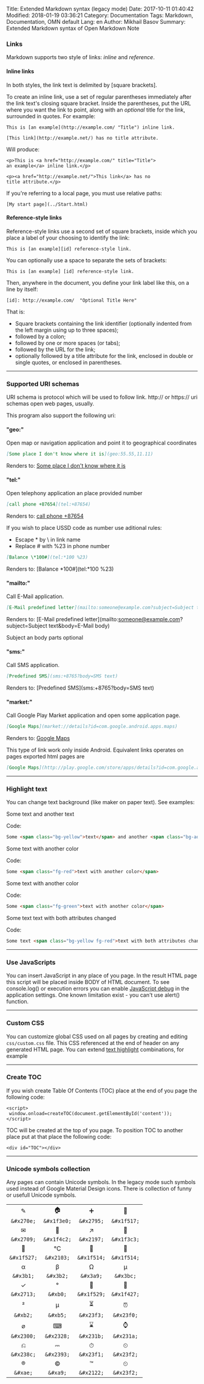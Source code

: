 Title: Extended Markdown syntax (legacy mode)
Date: 2017-10-11 01:40:42
Modified: 2018-01-19 03:36:21
Category: Documentation
Tags: Markdown, Documentation, OMN default 
Lang: en
Author: Mikhail Basov
Summary: Extended Markdown syntax of Open Markdown Note

<a name="links" />

### Links

Markdown supports two style of links: *inline* and *reference*.

<a name="links-inline" />

#### Inline links

In both styles, the link text is delimited by [square brackets].

To create an inline link, use a set of regular parentheses immediately
after the link text's closing square bracket. Inside the parentheses,
put the URL where you want the link to point, along with an *optional*
title for the link, surrounded in quotes. For example:

    This is [an example](http://example.com/ "Title") inline link.

    [This link](http://example.net/) has no title attribute.

Will produce:

    <p>This is <a href="http://example.com/" title="Title">
    an example</a> inline link.</p>

    <p><a href="http://example.net/">This link</a> has no
    title attribute.</p>

If you're referring to a local page, you must use relative paths:

    [My start page](../Start.html)

<a name="links-reference" />

#### Reference-style links

Reference-style links use a second set of square brackets, inside
which you place a label of your choosing to identify the link:

    This is [an example][id] reference-style link.

You can optionally use a space to separate the sets of brackets:

    This is [an example] [id] reference-style link.

Then, anywhere in the document, you define your link label like this,
on a line by itself:

    [id]: http://example.com/  "Optional Title Here"

That is:

*   Square brackets containing the link identifier (optionally
    indented from the left margin using up to three spaces);
*   followed by a colon;
*   followed by one or more spaces (or tabs);
*   followed by the URL for the link;
*   optionally followed by a title attribute for the link, enclosed
    in double or single quotes, or enclosed in parentheses.

- - -

<a name="uri" />

### Supported URI schemas

URI schema is protocol which will be used to follow link.
http:// or https:// uri schemas open web pages, usually.

This program also support the following uri:

<a name="uri-geo" />

#### "geo:"

Open map or navigation application and point it to geographical coordinates
``` markdown
[Some place I don't know where it is](geo:55.55,11.11)
```
Renders to:
[Some place I don't know where it is](geo:55.55,11.11)

<a name="uri-tel" />

#### "tel:"

Open telephony application an place provided number
``` markdown
[call phone +87654](tel:+87654)
```
Renders to:
[call phone +87654](tel:+87654)

If you wish to place USSD code as number use aditional rules:

* Escape \* by \\ in link name
* Replace \# with %23 in phone number

``` markdown
[Balance \*100#](tel:*100 %23)
```
Renders to:
[Balance \*100#](tel:*100 %23)

<a name="uri-mailto" />

#### "mailto:"

Call E-Mail application.
``` markdown
[E-Mail predefined letter](mailto:someone@example.com?subject=Subject text&body=E-Mail body)
```
Renders to:
[E-Mail predefined letter](mailto:someone@example.com?subject=Subject text&body=E-Mail body)

Subject an body parts optional

<a name="uri-sms" />

#### "sms:"

Call SMS application.
``` markdown
[Predefined SMS](sms:+8765?body=SMS text)
```
Renders to:
[Predefined SMS](sms:+8765?body=SMS text)

<a name="uri-market" />

#### "market:"

Call Google Play Market application and open some application page.
``` markdown
[Google Maps](market://details?id=com.google.android.apps.maps)
```
Renders to:
[Google Maps](market://details?id=com.google.android.apps.maps)

This type of link work only inside Android. Equivalent links operates on pages exported html pages are
``` markdown
[Google Maps](http://play.google.com/store/apps/details?id=com.google.android.apps.maps)
```
- - -

<a name="highlight-text" />

### Highlight text 

You can change text background (like maker on paper text). See examples:

Some <span class="bg-yellow">text</span> and another <span class="bg-aqua">text</span>

Code:

``` html
Some <span class="bg-yellow">text</span> and another <span class="bg-aqua">text</span>
```

Some <span class="fg-red">text with another color</span>

Code:

``` html
Some <span class="fg-red">text with another color</span>
```

Some <span class="fg-green">text with another color</span>

Code:

``` html
Some <span class="fg-green">text with another color</span>
```

Some text <span class="bg-yellow fg-red">text with both attributes changed</span>

Code:

``` html
Some text <span class="bg-yellow fg-red">text with both attributes changed</span>
```

- - - 

<a name="javascripts" />

### Use JavaScripts

You can insert JavaScript in any place of you page. In the result HTML page this script will be placed inside BODY of HTML document. To see console.log() or execution errors you can enable [JavaScript debug](/default/Help.html#enable-jsdebug) in the application settings. One known limitation exist - you can't use alert() function.

- - -

<a name="custom-css" />

### Custom CSS

You can customize global CSS used on all pages by creating and editing ```css/custom.css``` file.
This CSS referenced at the end of header on any generated HTML page. You can extend [text highlight](#highlight-text) combinations, for example

- - -

<a name="create-toc" />

### Create TOC

If you wish create Table Of Contents (TOC) place at the end of you page the following code:

    <script>
     window.onload=createTOC(document.getElementById('content'));
    </script>

TOC will be created at the top of you page. To position TOC to another place put at that place the following code:

    <div id="TOC"></div>
- - -

<a name="unicode-symbols" />

### Unicode symbols collection

Any pages can contain Unicode symbols. In the legacy mode such symbols used instead of Google Material Design icons.
There is collection of funny or usefull Unicode symbols.

|          |           |          |           |
|:--------:|:---------:|:--------:|:---------:|
| &#x270e; | &#x1f3e0; | &#x2795; | &#x1f517;
|`&#x270e;`|`&#x1f3e0;`|`&#x2795;`|`&#x1f517;`
| &#x2709; | &#x1f4c2; | &#x2197; | &#x1f3c3;
|`&#x2709;`|`&#x1f4c2;`|`&#x2197;`|`&#x1f3c3;`
| &#x1f527;| &#x2103;  | &#x1f514; |&#x1f515;
|`&#x1f527;`|`&#x2103;`|`&#x1f514;`|`&#x1f514;`
|  &#x3b1; |  &#x3b2;  |  &#x3a9; |  &#x3bc;
|`&#x3b1;` | `&#x3b2;` | `&#x3a9;`|`&#x3bc;`
| &#x2713; |  &#xb0;   |&#x1f529; | &#x1f427;
|`&#x2713;`| `&#xb0;`  |`&#x1f529;`|`&#x1f427;`
|  &#xb2;  |  &#xb5;   | &#x23f3; |&#x23f0;
| `&#xb2;` | `&#xb5;`  |`&#x23f3;`|`&#x23f0;`
| &#x2300; | &#x2328;  | &#x231b;  | &#x231a;
|`&#x2300;`|`&#x2328;` |`&#x231b;` |`&#x231a;`
| &#x238c; | &#x2393;  | &#x23f1; | &#x23f2;
|`&#x238c;`|`&#x2393;` |`&#x23f1;`|`&#x23f2;`
|  &#xae;  |  &#xa9;   | &#x2122; | &#x23f2;
| `&#xae;` | `&#xa9;`  |`&#x2122;`|`&#x23f2;`

<script>
  window.onload=createTOC();
</script>
